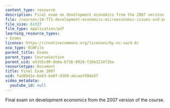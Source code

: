 ```yaml
---
content_type: resource
description: Final exam on development economics from the 2007 version of the course.
file: /courses/14-771-development-economics-microeconomic-issues-and-policy-models-fall-2008/fad8b41ebe63be07d369abcaafd9da57_2007final.pdf
file_size: 61337
file_type: application/pdf
learning_resource_types:
- Exams
license: https://creativecommons.org/licenses/by-nc-sa/4.0/
ocw_type: OCWFile
parent_title: Exams
parent_type: CourseSection
parent_uid: e41b5cd0-de8a-b73b-8926-f2bb3214f2be
resourcetype: Document
title: Final Exam 2007
uid: fad8b41e-be63-be07-d369-abcaafd9da57
video_metadata:
  youtube_id: null
---
```

Final exam on development economics from the 2007 version of the course.